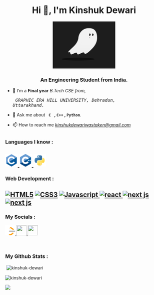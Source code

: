   
  <!--![Loading animation](https://github.com/kinshuk-dewari/kinshuk-dewari/assets/71977053/b4b312d7-5ad1-4674-b45a-18fd324dc8b1)
  ![47265d2ba28c591bb6c352ff305d4933](https://github.com/kinshuk-dewari/kinshuk-dewari/assets/71977053/7649da49-2a55-4ef5-8128-fb8601bc2dd9)  


**kinshuk-dewari/kinshuk-dewari** is a ✨ _special_ ✨ repository because its `README.md` (this file) appears on your GitHub profile.

Here are some ideas to get you started:

- 🔭 I’m currently working on ...
- 🌱 I’m currently learning ...
- 👯 I’m looking to collaborate on ...
- 🤔 I’m looking for help with ...
- 💬 Ask me about ...
- 📫 How to reach me: ...
- 😄 Pronouns: ...
- ⚡ Fun fact: ...
-->

<h1 align="center">Hi 👋, I'm Kinshuk Dewari</h1>
<p align="center"><img src="assets\animation.gif" width="200" height="150" /></p>
<h3 align="center">An Engineering Student from <b>India</b>.</h3>



<!--<p align="left"> <img src="https://komarev.com/ghpvc/?username=KINSHUK69&label=Profile%20views&color=0e75b6&style=flat" alt="KINSHUK69" /> </p>-->

- 🌱 I’m a **Final year** *B.Tech CSE from,<br><pre> GRAPHIC ERA HILL UNIVERSITY, Dehradun, Uttarakhand.*</pre>

- 💬 Ask me about  **`  C  ` , ` C++ ` , ` Python `**.

- 📫 How to reach me *kinshukdewariwastaken@gmail.com*


<h2></h2>
<h3>Languages I know :</h3>
<h2>
  <p align="left"> <a href="https://www.cprogramming.com/" target="_blank"> <img src="https://raw.githubusercontent.com/devicons/devicon/master/icons/c/c-original.svg" alt="c" width="40" height="40"/> </a> 
  <a href="https://www.w3schools.com/cpp/" target="_blank"> <img src="https://raw.githubusercontent.com/devicons/devicon/master/icons/cplusplus/cplusplus-original.svg" alt="cplusplus" width="40" height="40"/> </a>   
  <a href="https://www.python.org" target="_blank"> <img src="https://raw.githubusercontent.com/devicons/devicon/master/icons/python/python-original.svg" alt="python" width="40" height="40"/> </a>   
</p>
</h2>
<h3>Web Development :</h3>
<h2>
  <a href="https://developer.mozilla.org/en-US/docs/Glossary/HTML5" target="_blank" rel="noreferrer"><img src="https://raw.githubusercontent.com/danielcranney/readme-generator/main/public/icons/skills/html5-colored.svg" width="40" height="40" alt="HTML5" /></a> 
  <a href="https://www.w3.org/TR/CSS/#css" target="_blank" rel="noreferrer"><img src="https://raw.githubusercontent.com/danielcranney/readme-generator/main/public/icons/skills/css3-colored.svg" width="40" height="40" alt="CSS3" /></a> 
  <a href="https://developer.mozilla.org/en-US/docs/Web/JavaScript" target="_blank" rel="noreferrer"><img src="https://raw.githubusercontent.com/danielcranney/readme-generator/main/public/icons/skills/javascript-colored.svg" width="40" height="40" alt="Javascript" />
  </a>
  <a href="https://react.dev/" target="_blank"> <img src="https://cdn.freebiesupply.com/logos/large/2x/react-1-logo-png-transparent.png" alt="react" width="40" height="40"/> </a> 
  <a href="https://nextjs.org/" target="_blank"> <img src="https://testrigor.com/wp-content/uploads/2023/04/nextjs-logo-square.png" alt="next js" width="40" height="40"/> </a> 
  <a href="https://nodejs.org/en" target="_blank"> <img src="https://www.javatpoint.com/js/nodejs/images/node-js-tutorial.png" alt="next js" width="40" height="40"/> </a> 
</p>
</h2>
<h3>My Socials :</h3> 

<p align="left"> 
  <a href="https://leetcode.com/kinshukdewari0069/" target="_blank" rel="noreferrer" >
    <img src="assets\leetcode.png" width="32" height="32" />
  </a>
  <a href="http://www.instagram.com/kinshuk_dewari/" target="_blank" rel="noreferrer">
    <img src="https://raw.githubusercontent.com/danielcranney/readme-generator/main/public/icons/socials/instagram.svg" width="32" height="32" />
  </a> 
  <a href="https://www.linkedin.com/in/kinshuk-dewari/" target= "_blank" rel="noreferrer">
    <img src="https://raw.githubusercontent.com/danielcranney/readme-generator/main/public/icons/socials/linkedin.svg" width="32" height="32" />
  </a>
</p>

<br>
<h3>My Github Stats :</h3>

<p>&nbsp;<img align="center" src="https://github-readme-stats.vercel.app/api?username=kinshuk-dewari&show_icons=true&theme=tokyonight&locale=en" alt="kinshuk-dewari" /></p>
<p><img align="center" src="https://github-readme-stats.vercel.app/api/top-langs/?username=kinshuk-dewari&exclude_repo=c-oops-lab&layout=compact&theme=tokyonight&show_icons=true" alt="kinshuk-dewari" /></p>
<p><a href="http://www.github.com/kinshuk-dewari"><img src="https://github-readme-streak-stats.herokuapp.com/?user=kinshuk-dewari&theme=tokyonight&locale=en" /></a></p>



